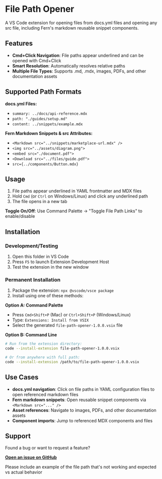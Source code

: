 # File Path Opener

A VS Code extension for opening files from docs.yml files and opening any src file, including Fern's markdown reusable snippet components.

## Features

- **Cmd+Click Navigation**: File paths appear underlined and can be opened with Cmd+Click
- **Smart Resolution**: Automatically resolves relative paths
- **Multiple File Types**: Supports .md, .mdx, images, PDFs, and other documentation assets

## Supported Path Formats

**docs.yml Files:**
- `summary: ../docs/api-reference.mdx`
- `path: "./guides/setup.md"`  
- `content: ../snippets/example.mdx`

**Fern Markdown Snippets & src Attributes:**
- `<Markdown src="../snippets/marketplace-url.mdx" />`
- `<img src="../assets/diagram.png">`
- `<embed src="./document.pdf">`
- `<Download src="../files/guide.pdf">`
- `src={../components/Button.mdx}`

## Usage

1. File paths appear underlined in YAML frontmatter and MDX files
2. Hold `Cmd` (or `Ctrl` on Windows/Linux) and click any underlined path
3. The file opens in a new tab

**Toggle On/Off**: Use Command Palette → "Toggle File Path Links" to enable/disable

## Installation

### Development/Testing
1. Open this folder in VS Code
2. Press `F5` to launch Extension Development Host
3. Test the extension in the new window

### Permanent Installation
1. Package the extension: `npx @vscode/vsce package`
2. Install using one of these methods:

**Option A: Command Palette**
- Press `Cmd+Shift+P` (Mac) or `Ctrl+Shift+P` (Windows/Linux)
- Type: `Extensions: Install from VSIX`
- Select the generated `file-path-opener-1.0.0.vsix` file

**Option B: Command Line**
```bash
# Run from the extension directory:
code --install-extension file-path-opener-1.0.0.vsix

# Or from anywhere with full path:
code --install-extension /path/to/file-path-opener-1.0.0.vsix
```

## Use Cases

- **docs.yml navigation**: Click on file paths in YAML configuration files to open referenced markdown files
- **Fern markdown snippets**: Open reusable snippet components via `<Markdown src="..." />`
- **Asset references**: Navigate to images, PDFs, and other documentation assets
- **Component imports**: Jump to referenced MDX components and files

## Support

Found a bug or want to request a feature?

**[Open an issue on GitHub](https://github.com/fern-api/file-path-opener/issues)**

Please include an example of the file path that's not working and expected vs actual behavior

